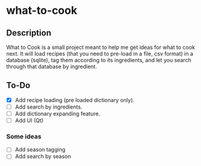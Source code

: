 # what-to-cook

## Description

What to Cook is a small project meant to help me get ideas for what to cook next. It will load recipes (that you need to pre-load in a file, csv format) in a database (sqlite), tag them according to its ingredients, and let you search through that database by ingredient.

## To-Do

- [X] Add recipe loading (pre loaded dictionary only).
- [ ] Add search by ingredients.
- [ ] Add dictionary expanding feature.
- [ ] Add UI (Qt)

### Some ideas
- [ ] Add season tagging
- [ ] Add search by season
